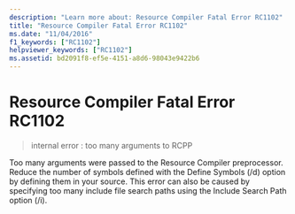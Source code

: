 ```yaml
---
description: "Learn more about: Resource Compiler Fatal Error RC1102"
title: "Resource Compiler Fatal Error RC1102"
ms.date: "11/04/2016"
f1_keywords: ["RC1102"]
helpviewer_keywords: ["RC1102"]
ms.assetid: bd2091f8-ef5e-4151-a8d6-98043e9422b6
---
```

# Resource Compiler Fatal Error RC1102

> internal error : too many arguments to RCPP

Too many arguments were passed to the Resource Compiler preprocessor. Reduce the number of symbols defined with the Define Symbols (/d) option by defining them in your source. This error can also be caused by specifying too many include file search paths using the Include Search Path option (/i).
